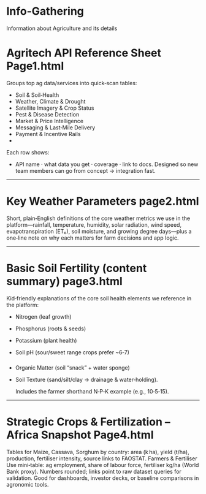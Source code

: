 # Info-Gathering
Information about Agriculture and its details


# Agritech API Reference Sheet   Page1.html 

Groups top ag data/services into quick‑scan tables:
 - Soil & Soil‑Health
 - Weather, Climate & Drought
 - Satellite Imagery & Crop Status
 - Pest & Disease Detection
 - Market & Price Intelligence
 - Messaging & Last‑Mile Delivery
 - Payment & Incentive Rails
 - 
Each row shows:
 - API name · what data you get · coverage · link to docs.
Designed so new team members can go from concept → integration fast.

______________________________________________________________________________

# Key Weather Parameters   page2.html

Short, plain‑English definitions of the core weather metrics we use in the platform—rainfall,
temperature, humidity, solar radiation, wind speed, evapotranspiration (ET₀), soil moisture,
and growing degree days—plus a one‑line note on why each matters for farm decisions and app logic.

______________________________________________________________________________


# Basic Soil Fertility (content summary)  page3.html
Kid‑friendly explanations of the core soil health elements we reference in the platform:
 - Nitrogen (leaf growth)
 - Phosphorus (roots & seeds)
 - Potassium (plant health)
 - Soil pH (sour/sweet range crops prefer ~6‑7)
   #####
- Organic Matter (soil “snack” + water sponge)
- Soil Texture (sand/silt/clay → drainage & water‑holding).
  
  Includes the farmer shorthand N‑P‑K example (e.g., 10‑5‑15).

______________________________________________________________________________


# Strategic Crops & Fertilization – Africa Snapshot    Page4.html

Tables for Maize, Cassava, Sorghum by country: area (k ha), yield (t/ha), production, fertiliser intensity, source links to FAOSTAT.
Farmers & Fertiliser Use mini‑table: ag employment, share of labour force, fertiliser kg/ha (World Bank proxy).
Numbers rounded; links point to raw dataset queries for validation.
Good for dashboards, investor decks, or baseline comparisons in agronomic tools.
